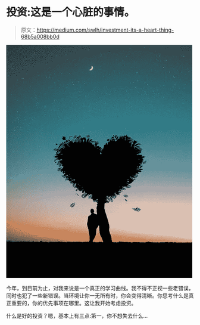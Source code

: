 # 投资:这是一个心脏的事情。

> 原文：<https://medium.com/swlh/investment-its-a-heart-thing-68b5a008bb0d>

![](img/66f72622f5937b92c493ba7049b80dde.png)

今年，到目前为止，对我来说是一个真正的学习曲线。我不得不正视一些老错误，同时也犯了一些新错误。当环境让你一无所有时，你会变得清晰。你思考什么是真正重要的，你的优先事项在哪里。这让我开始考虑投资。

什么是好的投资？嗯，基本上有三点:第一，你不想失去什么…